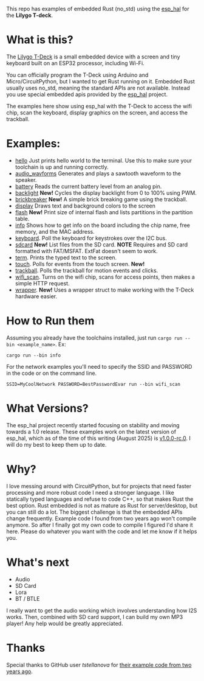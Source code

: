 This repo has examples of embedded Rust (no_std) using the [esp_hal](https://github.com/esp-rs/esp-hal) for 
the **Lilygo T-deck**.

# What is this?

The [Lilygo T-Deck](https://lilygo.cc/products/t-deck?srsltid=AfmBOopOffpUkKoRUwHZOJjJLkhJ82Lr_EBmVzEzuBQSIlQjM8_idPMr) is
a small embedded device with a screen and tiny keyboard built on an ESP32 processor, including Wi-Fi.

You can officially program the T-Deck using Arduino and Micro/CircuitPython, but I wanted to get Rust running on it. 
Embedded Rust usually uses no_std, meaning the standard APIs are not available. Instead you use special embedded apis provided
by the [esp_hal](https://github.com/esp-rs/esp-hal) project. 

The examples here show using esp_hal with the T-Deck to access the wifi chip, scan the keyboard, display graphics on
the screen, and access the trackball.

# Examples:

* [hello](src/bin/hello.rs) Just prints hello world to the terminal. Use this to make sure your toolchain is up and running correctly.
* [audio_wavforms](src/bin/audio_wavforms.rs) Generates and plays a sawtooth waveform to the speaker.
* [battery](src/bin/battery.rs) Reads the current battery level from an analog pin.
* [backlight](src/bin/backlight.rs) **New!** Cycles the display backlight from 0 to 100% using PWM.
* [brickbreaker](src/bin/brickbreaker.rs) **New!** A simple brick breaking game using the trackball.
* [display](src/bin/display.rs) Draws text and background colors to the screen
* [flash](src/bin/flash.rs) **New!** Print size of internal flash and lists partitions in the partition table.
* [info](src/bin/info.rs) Shows how to get info on the board including the chip name, free memory, and the MAC address.
* [keyboard](src/bin/keyboard.rs). Poll the keyboard for keystrokes over the I2C bus.
* [sdcard](src/bin/sdcard.rs) **New!** List files from the SD card. **NOTE** Requires and SD card formatted with FAT/MSFAT. ExtFat doesn't seem to work.
* [term](src/bin/term.rs). Prints the typed text to the screen.
* [touch](src/bin/touch.rs). Polls for events from the touch screen. **New!**
* [trackball](src/bin/trackball.rs). Polls the trackball for motion events and clicks.
* [wifi_scan](src/bin/wifi_scan.rs). Turns on the wifi chip, scans for access points, then makes a simple HTTP request.
* [wrapper](src/bin/wrapper.rs). **New!** Uses a wrapper struct to make working with the T-Deck hardware easier.

# How to Run them

Assuming you already have the toolchains installed, just run `cargo run --bin <example_name>`. Ex:

```shell
cargo run --bin info
```

For the network examples you'll need to specify the SSID and PASSWORD in the code or on the command line.

```shell
SSID=MyCoolNetwork PASSWORD=BestPasswordEvar run --bin wifi_scan 
```

# What Versions?

The esp_hal project recently started focusing on stability and moving towards a 1.0 release.  These examples
work on the latest version of esp_hal, which as of the time of this writing (August 2025) is
[v1.0.0-rc.0](https://github.com/esp-rs/esp-hal/releases/tag/esp-hal-v1.0.0-rc.0). I will do my best
to keep them up to date.

# Why?

I love messing around with CircuitPython, but for projects that need faster processing and more robust code I need
a stronger language. I like statically typed languages and refuse to code C++, so that makes Rust
the best option. Rust embedded is not as mature as Rust for server/desktop, but you can still do a lot. The biggest
challenge is that the embedded APIs change frequently. Example code I found from two years ago won't compile anymore.
So after I finally got my own code to compile I figured I'd share it here. Please do whatever you want
with the code and let me know if it helps you.

# What's next

* Audio
* SD Card
* Lora
* BT / BTLE
 
I really want to get the audio working which involves understanding how I2S works. Then, combined
with SD card support, I can build my own MP3 player! Any help would be greatly appreciated.

# Thanks

Special thanks to GitHub user *tstellanova* for [their example code from two years ago](https://github.com/tstellanova/tweedeck).


